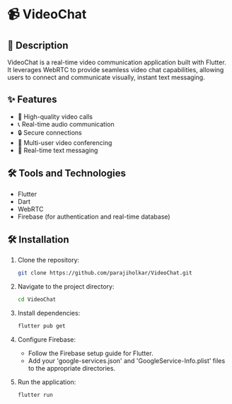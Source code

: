 # 📹 VideoChat

## 🌟 Description
VideoChat is a real-time video communication application built with Flutter. It leverages WebRTC to provide seamless video chat capabilities, allowing users to connect and communicate visually, instant text messaging.


## ✨ Features
- 🎥 High-quality video calls
- 📞 Real-time audio communication
- 🔒 Secure connections
- 👥 Multi-user video conferencing
- 💬 Real-time text messaging

## 🛠️ Tools and Technologies
- Flutter
- Dart
- WebRTC
- Firebase (for authentication and real-time database)

## 🛠️ Installation
1. Clone the repository:
   ```bash
   git clone https://github.com/parajiholkar/VideoChat.git

2. Navigate to the project directory:
   ```bash
   cd VideoChat

3. Install dependencies:
    ```bash
   flutter pub get

4. Configure Firebase:
   - Follow the Firebase setup guide for Flutter.
   - Add your 'google-services.json' and 'GoogleService-Info.plist' files to the appropriate directories.

4. Run the application:
    ```bash
   flutter run
